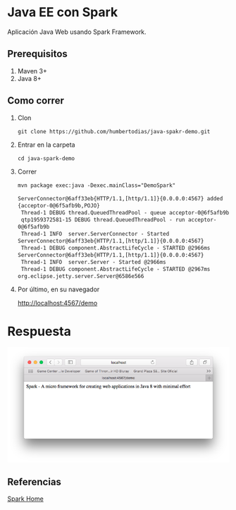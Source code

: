 # Java EE con Spark

Aplicación Java Web usando Spark Framework.


## Prerequisitos

1. Maven 3+
2. Java 8+

## Como correr

1. Clon

	```
	git clone https://github.com/humbertodias/java-spakr-demo.git
	```

2. Entrar en la carpeta

	```
	cd java-spark-demo
	```

3. Correr 

	```
	mvn package exec:java -Dexec.mainClass="DemoSpark"
	```	
	```
	ServerConnector@6aff33eb{HTTP/1.1,[http/1.1]}{0.0.0.0:4567} added {acceptor-0@6f5afb9b,POJO}
	 Thread-1 DEBUG thread.QueuedThreadPool - queue acceptor-0@6f5afb9b
	 qtp1959372581-15 DEBUG thread.QueuedThreadPool - run acceptor-0@6f5afb9b
	 Thread-1 INFO  server.ServerConnector - Started ServerConnector@6aff33eb{HTTP/1.1,[http/1.1]}{0.0.0.0:4567}
	 Thread-1 DEBUG component.AbstractLifeCycle - STARTED @2966ms ServerConnector@6aff33eb{HTTP/1.1,[http/1.1]}{0.0.0.0:4567}
	 Thread-1 INFO  server.Server - Started @2966ms
	 Thread-1 DEBUG component.AbstractLifeCycle - STARTED @2967ms org.eclipse.jetty.server.Server@6586e566
	```
	
4. Por último, en su navegador

	[http://localhost:4567/demo](http://localhost:4567/demo)

# Respuesta

![](doc/output.png)


## Referencias

[Spark Home](http://sparkjava.com/)